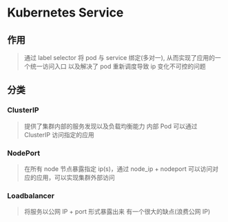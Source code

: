 # Kubernetes Service

## 作用

> 通过 label selector 将 pod 与 service 绑定(多对一), 从而实现了应用的一个统一访问入口
> 以及解决了 pod 重新调度导致 ip 变化不可控的问题

## 分类

### ClusterIP

> 提供了集群内部的服务发现以及负载均衡能力
> 内部 Pod 可以通过 ClusterIP 访问指定的应用

### NodePort

> 在所有 node 节点暴露指定 ip(s)，通过 node_ip + nodeport
> 可以访问对应的应用，可以实现集群外部访问

### Loadbalancer

> 将服务以公网 IP + port 形式暴露出来
> 有一个很大的缺点(浪费公网 IP)
